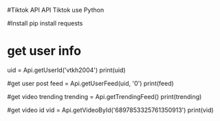#Tiktok API 
API Tiktok use Python

#Install
pip install requests

# get user info
uid = Api.getUserId('vtkh2004')
print(uid)

#get user post
feed  = Api.getUserFeed(uid, '0')
print(feed)

#get video trending
trending = Api.getTrendingFeed()
print(trending)

#get video id 
vid = Api.getVideoById('6897853325761350913')
print(vid)
